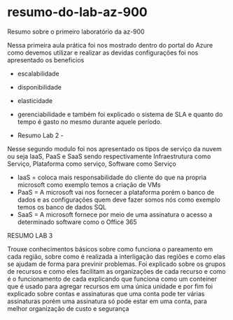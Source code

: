 # resumo-do-lab-az-900
Resumo sobre o primeiro laboratório da az-900

Nessa primeira aula prática foi nos mostrado dentro do portal do Azure como devemos utilizar e realizar as devidas configurações
foi nos apresentado os beneficios
- escalabilidade
- disponibilidade
- elasticidade
- gerenciabilidade
e também foi explicado o sistema de SLA e quanto do tempo é gasto no mesmo durante aquele período.

 - Resumo Lab 2 -

Nesse segundo modulo foi nos apresentado os tipos de serviço da nuvem
ou seja IaaS, PaaS e SaaS sendo respectivamente
Infraestrutura como Serviço, Plataforma como serviço, Software como Serviço
- IaaS = coloca mais responsabilidade do cliente do que na propria microsoft como exemplo temos a criação de VMs
- PaaS = A microsoft vai nos fornecer a plataforma porém o banco de dados e as configurações quem deve fazer somos nós como exemplo temos os banco de dados SQL
- SaaS = A microsoft fornece por meio de uma assinatura o acesso a determinado software como o Office 365


RESUMO LAB 3

Trouxe conhecimentos básicos sobre como funciona o pareamento em cada região, sobre como é realizada a interligação das regiões e como elas se ajudam de forma para previnir problemas.
Foi explicado sobre os grupos de recursos e como eles facilitam as organizações de cada recurso e como é o funcionamento de cada explicando que funciona como um conteiner que é usado para agregar recursos em uma única unidade
e por fim foi explicado sobre contas e assinaturas que uma conta pode ter várias assinaturas porém uma assinatura só pode estar em uma conta, para melhor organização de custo e segurança
